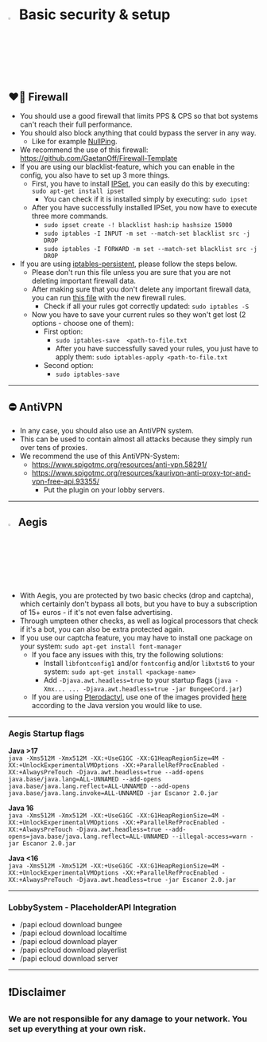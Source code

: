 # <img src="https://cdn.discordapp.com/emojis/766567803330887690.webp?size=96&quality=lossless" width="3%"> <b>Basic security & setup</b>

## <b>❤️‍🔥 Firewall</b>
 - You should use a good firewall that limits PPS & CPS so that bot systems can't reach their full performance.
 - You should also block anything that could bypass the server in any way.
   - Like for example [NullPing](https://www.spigotmc.org/wiki/firewall-guide/).
 - We recommend the use of this firewall: https://github.com/GaetanOff/Firewall-Template
 - If you are using our blacklist-feature, which you can enable in the config, you also have to set up 3 more things.
   - First, you have to install [IPSet](https://confluence.jaytaala.com/display/TKB/Using+ipset+to+block+IP+addresses+-+firewall), you can easily do this by executing: `sudo apt-get install ipset`
     - You can check if it is installed simply by executing: `sudo ipset`
   - After you have successfully installed IPSet, you now have to execute three more commands.
     - `sudo ipset create -! blacklist hash:ip hashsize 15000`
     - `sudo iptables -I INPUT -m set --match-set blacklist src -j DROP`
     - `sudo iptables -I FORWARD -m set --match-set blacklist src -j DROP`
 - If you are using [iptables-persistent](https://www.thomas-krenn.com/en/wiki/Saving_Iptables_Firewall_Rules_Permanently), please follow the steps below.
   - Please don't run this file unless you are sure that you are not deleting important firewall data.
   - After making sure that you don't delete any important firewall data, you can run [this file](https://github.com/GaetanOff/Firewall-Template/blob/master/rules) with the new firewall rules.
     - Check if all your rules got correctly updated: `sudo iptables -S`
   - Now you have to save your current rules so they won't get lost (2 options - choose one of them):
     - First option:
       - `sudo iptables-save  <path-to-file.txt`
       - After you have successfully saved your rules, you just have to apply them: `sudo iptables-apply <path-to-file.txt`
     - Second option:
       - `sudo iptables-save`

<hr>

## <b>⛔ AntiVPN</b>
 - In any case, you should also use an AntiVPN system.
 - This can be used to contain almost all attacks because they simply run over tens of proxies.
 - We recommend the use of this AntiVPN-System:
   - https://www.spigotmc.org/resources/anti-vpn.58291/
   - https://www.spigotmc.org/resources/kaurivpn-anti-proxy-tor-and-vpn-free-api.93355/
     - Put the plugin on your lobby servers.
       
<hr>

## <img src="https://cdn.discordapp.com/emojis/766676779049418762.webp?size=96&quality=lossless" width="3%"> <b> Aegis</b>
 - With Aegis, you are protected by two basic checks (drop and captcha), which certainly don't bypass all bots, but you have to buy a subscription of 15+ euros - if it's not even false advertising.
 - Through umpteen other checks, as well as logical processors that check if it's a bot, you can also be extra protected again.
 - If you use our captcha feature, you may have to install one package on your system: `sudo apt-get install font-manager`
   - If you face any issues with this, try the following solutions:
     - Install `libfontconfig1` and/or `fontconfig` and/or `libxtst6` to your system: `sudo apt-get install <package-name>`
     - Add `-Djava.awt.headless=true` to your startup flags (`java -Xmx... ... -Djava.awt.headless=true -jar BungeeCord.jar`)
   - If you are using [Pterodactyl](https://pterodactyl.io/), use one of the images provided [here](https://github.com/AktiCube/containers) according to the Java version you would like to use.

<hr>

### Aegis Startup flags
<b>Java >17</b><br>
`java -Xms512M -Xmx512M -XX:+UseG1GC -XX:G1HeapRegionSize=4M -XX:+UnlockExperimentalVMOptions -XX:+ParallelRefProcEnabled -XX:+AlwaysPreTouch -Djava.awt.headless=true --add-opens java.base/java.lang=ALL-UNNAMED --add-opens java.base/java.lang.reflect=ALL-UNNAMED --add-opens java.base/java.lang.invoke=ALL-UNNAMED -jar Escanor 2.0.jar`

<b>Java 16</b><br>
`java -Xms512M -Xmx512M -XX:+UseG1GC -XX:G1HeapRegionSize=4M -XX:+UnlockExperimentalVMOptions -XX:+ParallelRefProcEnabled -XX:+AlwaysPreTouch -Djava.awt.headless=true --add-opens=java.base/java.lang.reflect=ALL-UNNAMED --illegal-access=warn -jar Escanor 2.0.jar`

<b>Java <16</b><br>
`java -Xms512M -Xmx512M -XX:+UseG1GC -XX:G1HeapRegionSize=4M -XX:+UnlockExperimentalVMOptions -XX:+ParallelRefProcEnabled -XX:+AlwaysPreTouch -Djava.awt.headless=true -jar Escanor 2.0.jar`
       
<hr>

 ### LobbySystem - PlaceholderAPI Integration
  - /papi ecloud download bungee
  - /papi ecloud download localtime
  - /papi ecloud download player
  - /papi ecloud download playerlist
  - /papi ecloud download server

<hr>

## <b>❗Disclaimer</b>
### We are not responsible for any damage to your network. You set up everything at your own risk. 

